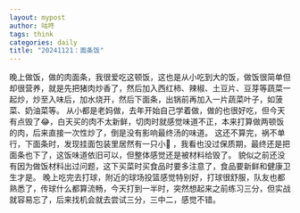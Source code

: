 ```yaml
---
layout: mypost
author: 咕咚
tags: think
categories: daily
title: "20241121：面条饭"
---
```


晚上做饭，做的肉面条，我很爱吃这顿饭，这也是从小吃到大的饭，做饭很简单但却很营养，就是先把猪肉炒香了，然后加入西红柿、辣椒、土豆片、豆芽等蔬菜一起炒，炒至入味后，加水烧开，然后下面条，出锅前再加入一片蔬菜叶子，如菠菜、奶油菜等。
从小都是老妈做，去年开始自己学着做，做的也很好吃，但今天有点毁了😂，白天买的肉不太新鲜，切肉时就感觉味道不正，本来打算做两顿饭的肉，后来直接一次性炒了，倒是没有影响最终汤的味道。
这还不算完，祸不单行，下面条时，发现挂面包装里居然有一只小🐛 ，我看也没过保质期，最终还是把面条也下了，这饭味道依旧可以，但整体感觉还是被材料给毁了。
貌似之前还没有因为做饭材料出过问题，这下买菜时买食品时要多注意了，食品要新鲜和健康卫生才是。
晚上吃完去打球，附近的球场投篮感觉特别好，打球很舒服，队友也都熟悉了，传球什么都算流畅，今天打到一半时，突然想起来之前练习三分，但实战就容易忘了，后来找机会就去尝试三分，三中二，感觉不错。